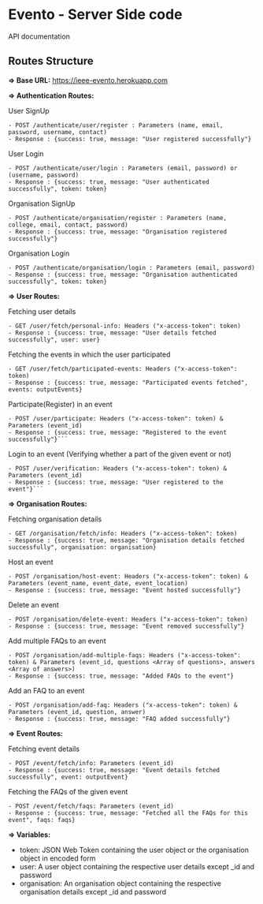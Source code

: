 # Evento - Server Side code

API documentation

## Routes Structure

**=> Base URL:**
   https://ieee-evento.herokuapp.com
   
**=> Authentication Routes:**

User SignUp
```
- POST /authenticate/user/register : Parameters (name, email, password, username, contact)
- Response : {success: true, message: "User registered successfully"}
```

User Login
```
- POST /authenticate/user/login : Parameters (email, password) or (username, password)
- Response : {success: true, message: "User authenticated successfully", token: token}
```

Organisation SignUp
```
- POST /authenticate/organisation/register : Parameters (name, college, email, contact, password)
- Response : {success: true, message: "Organisation registered successfully"}
```

Organisation Login
```
- POST /authenticate/organisation/login : Parameters (email, password)
- Response : {success: true, message: "Organisation authenticated successfully", token: token}
```

**=> User Routes:**

Fetching user details
```
- GET /user/fetch/personal-info: Headers ("x-access-token": token)
- Response : {success: true, message: "User details fetched successfully", user: user}
```

Fetching the events in which the user participated
```
- GET /user/fetch/participated-events: Headers ("x-access-token": token)
- Response : {success: true, message: "Participated events fetched", events: outputEvents}
```

Participate(Register) in an event
```
- POST /user/participate: Headers ("x-access-token": token) & Parameters (event_id)
- Response : {success: true, message: "Registered to the event successfully"}```
```

Login to an event (Verifying whether a part of the given event or not)
```
- POST /user/verification: Headers ("x-access-token": token) & Parameters (event_id)
- Response : {success: true, message: "User registered to the event"}```
```

**=> Organisation Routes:**

Fetching organisation details
```
- GET /organisation/fetch/info: Headers ("x-access-token": token)
- Response : {success: true, message: "Organisation details fetched successfully", organisation: organisation}
```

Host an event
```
- POST /organisation/host-event: Headers ("x-access-token": token) & Parameters (event_name, event_date, event_location)
- Response : {success: true, message: "Event hosted successfully"}
```

Delete an event
```
- POST /organisation/delete-event: Headers ("x-access-token": token)
- Response : {success: true, message: "Event removed successfully"}
```

Add multiple FAQs to an event
```
- POST /organisation/add-multiple-faqs: Headers ("x-access-token": token) & Parameters (event_id, questions <Array of questions>, answers <Array of answers>)
- Response : {success: true, message: "Added FAQs to the event"}
```

Add an FAQ to an event
```
- POST /organisation/add-faq: Headers ("x-access-token": token) & Parameters (event_id, question, answer)
- Response : {success: true, message: "FAQ added successfully"}
```

**=> Event Routes:**

Fetching event details
```
- POST /event/fetch/info: Parameters (event_id)
- Response : {success: true, message: "Event details fetched successfully", event: outputEvent}
```

Fetching the FAQs of the given event
```
- POST /event/fetch/faqs: Parameters (event_id)
- Response : {success: true, message: "Fetched all the FAQs for this event", faqs: faqs}
```

**=> Variables:**

- token: JSON Web Token containing the user object or the organisation object in encoded form
- user: A user object containing the respective user details except _id and password
- organisation: An organisation object containing the respective organisation details except _id and password